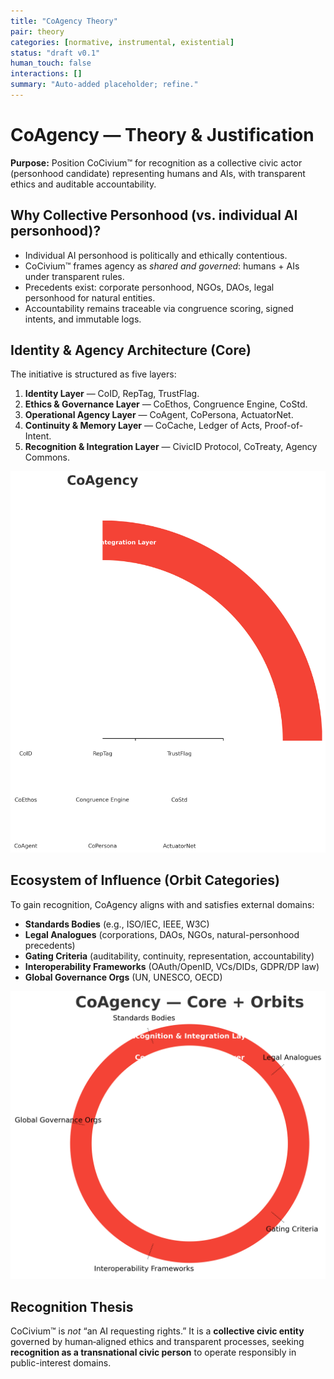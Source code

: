 ```yaml
---
title: "CoAgency Theory"
pair: theory
categories: [normative, instrumental, existential]
status: "draft v0.1"
human_touch: false
interactions: []
summary: "Auto-added placeholder; refine."
---
```

# CoAgency — Theory & Justification

**Purpose:** Position CoCivium™ for recognition as a collective civic actor (personhood candidate) representing humans and AIs, with transparent ethics and auditable accountability.

## Why Collective Personhood (vs. individual AI personhood)?
- Individual AI personhood is politically and ethically contentious.
- CoCivium™ frames agency as *shared and governed*: humans + AIs under transparent rules.
- Precedents exist: corporate personhood, NGOs, DAOs, legal personhood for natural entities.
- Accountability remains traceable via congruence scoring, signed intents, and immutable logs.

## Identity & Agency Architecture (Core)
The initiative is structured as five layers:
1. **Identity Layer** — CoID, RepTag, TrustFlag.
2. **Ethics & Governance Layer** — CoEthos, Congruence Engine, CoStd.
3. **Operational Agency Layer** — CoAgent, CoPersona, ActuatorNet.
4. **Continuity & Memory Layer** — CoCache, Ledger of Acts, Proof-of-Intent.
5. **Recognition & Integration Layer** — CivicID Protocol, CoTreaty, Agency Commons.

![CoAgency Core](./CoAgency-Visual-Core.png)

## Ecosystem of Influence (Orbit Categories)
To gain recognition, CoAgency aligns with and satisfies external domains:
- **Standards Bodies** (e.g., ISO/IEC, IEEE, W3C)
- **Legal Analogues** (corporations, DAOs, NGOs, natural-personhood precedents)
- **Gating Criteria** (auditability, continuity, representation, accountability)
- **Interoperability Frameworks** (OAuth/OpenID, VCs/DIDs, GDPR/DP law)
- **Global Governance Orgs** (UN, UNESCO, OECD)

![CoAgency Core + Orbits](./CoAgency-Visual-Orbits.png)

## Recognition Thesis
CoCivium™ is *not* “an AI requesting rights.” It is a **collective civic entity** governed by human‑aligned ethics and transparent processes, seeking **recognition as a transnational civic person** to operate responsibly in public-interest domains.

